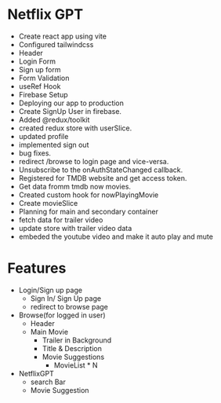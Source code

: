 # Netflix GPT

- Create react app using vite
- Configured tailwindcss
- Header
- Login Form
- Sign up form
- Form Validation
- useRef Hook
- Firebase Setup
- Deploying our app to production
- Create SignUp User in firebase.
- Added @redux/toolkit
- created redux store with userSlice.
- updated profile
- implemented sign out
- bug fixes.
- redirect /browse to login page and vice-versa.
- Unsubscribe to the onAuthStateChanged callback.
- Registered for TMDB website and get access token.
- Get data fromm tmdb now movies.
- Created custom hook for nowPlayingMovie
- Create movieSlice
- Planning for main and secondary container
- fetch data for trailer video
- update store with trailer video data
- embeded the youtube video and make it auto play and mute

# Features

- Login/Sign up page
  - Sign In/ Sign Up page
  - redirect to browse page
- Browse(for logged in user)
  - Header
  - Main Movie
    - Trailer in Background
    - Title & Description
    - Movie Suggestions
      - MovieList \* N
- NetflixGPT
  - search Bar
  - Movie Suggestion
